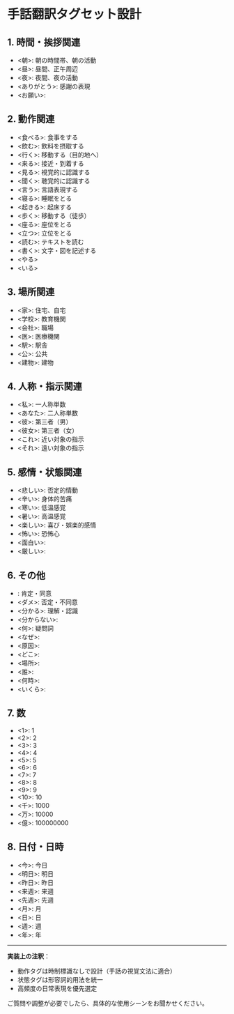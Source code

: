 # 手話翻訳タグセット設計

## 1. 時間・挨拶関連

- <朝>: 朝の時間帯、朝の活動
- <昼>: 昼間、正午周辺
- <夜>: 夜間、夜の活動
- <ありがとう>: 感謝の表現
- <お願い>:

## 2. 動作関連

- <食べる>: 食事をする
- <飲む>: 飲料を摂取する
- <行く>: 移動する（目的地へ）
- <来る>: 接近・到着する
- <見る>: 視覚的に認識する
- <聞く>: 聴覚的に認識する
- <言う>: 言語表現する
- <寝る>: 睡眠をとる
- <起きる>: 起床する
- <歩く>: 移動する（徒歩）
- <座る>: 座位をとる
- <立つ>: 立位をとる
- <読む>: テキストを読む
- <書く>: 文字・図を記述する
- <やる>
- <いる>

## 3. 場所関連

- <家>: 住宅、自宅
- <学校>: 教育機関
- <会社>: 職場
- <医>: 医療機関
- <駅>: 駅舎
- <公>: 公共
- <建物>: 建物

## 4. 人称・指示関連

- <私>: 一人称単数
- <あなた>: 二人称単数
- <彼>: 第三者（男）
- <彼女>: 第三者（女）
- <これ>: 近い対象の指示
- <それ>: 遠い対象の指示

## 5. 感情・状態関連

- <悲しい>: 否定的情動
- <辛い>: 身体的苦痛
- <寒い>: 低温感覚
- <暑い>: 高温感覚
- <楽しい>: 喜び・娯楽的感情
- <怖い>: 恐怖心
- <面白い>:
- <厳しい>:

## 6. その他

- <OK>: 肯定・同意
- <ダメ>: 否定・不同意
- <分かる>: 理解・認識
- <分からない>:
- <何>: 疑問詞
- <なぜ>:
- <原因>:
- <どこ>:
- <場所>:
- <誰>:
- <何時>:
- <いくら>:

## 7. 数

- <1>: 1
- <2>: 2
- <3>: 3
- <4>: 4
- <5>: 5
- <6>: 6
- <7>: 7
- <8>: 8
- <9>: 9
- <10>: 10
- <千>: 1000
- <万>: 10000
- <億>: 100000000

## 8. 日付・日時

- <今>: 今日
- <明日>: 明日
- <昨日>: 昨日
- <来週>: 来週
- <先週>: 先週
- <月>: 月
- <日>: 日
- <週>: 週
- <年>: 年

---

**実装上の注釈**：

- 動作タグは時制標識なしで設計（手話の視覚文法に適合）
- 状態タグは形容詞的用法を統一
- 高頻度の日常表現を優先選定

ご質問や調整が必要でしたら、具体的な使用シーンをお聞かせください。
